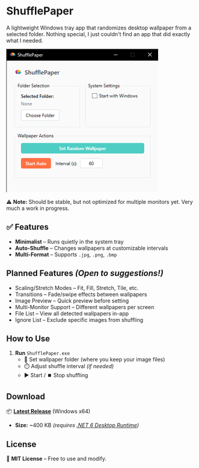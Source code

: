 # ShufflePaper  

A lightweight Windows tray app that randomizes desktop wallpaper from a selected folder. Nothing special, I just couldn't find an app that did exactly what I needed.  

![App Screenshot](./Repo/screenshot.png)

⚠️ **Note:** Should be stable, but not optimized for multiple monitors yet. Very much a work in progress.  

## ✅ Features  
- **Minimalist** – Runs quietly in the system tray  
- **Auto-Shuffle** – Changes wallpapers at customizable intervals  
- **Multi-Format** – Supports `.jpg`, `.png`, `.bmp`  

## Planned Features *(Open to suggestions!)*  
- Scaling/Stretch Modes – Fit, Fill, Stretch, Tile, etc.  
- Transitions – Fade/swipe effects between wallpapers  
- Image Preview – Quick preview before setting  
- Multi-Monitor Support – Different wallpapers per screen  
- File List – View all detected wallpapers in-app  
- Ignore List – Exclude specific images from shuffling  

## How to Use  
1. **Run** `ShufflePaper.exe`  
   - 📂 Set wallpaper folder (where you keep your image files)
   - ⏱️ Adjust shuffle interval *(if needed)*  
   - ▶️ Start / ⏹️ Stop shuffling  

## Download  
📦 **[Latest Release](https://github.com/mbarosendal/ShufflePaper/releases)** (Windows x64)  
- **Size:** ~400 KB *(requires [.NET 6 Desktop Runtime](https://dotnet.microsoft.com/download/dotnet/6.0))*  

## License  
📄 **MIT License** – Free to use and modify.  
